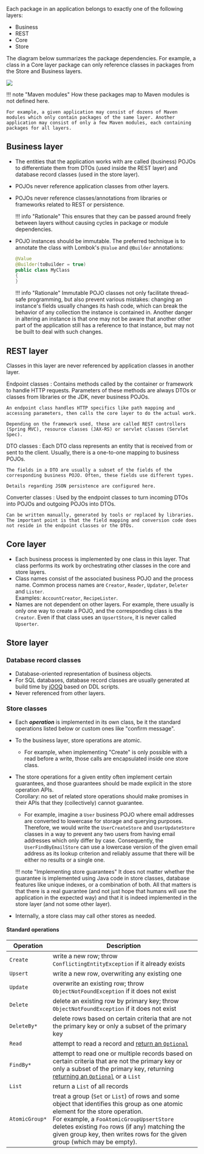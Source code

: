 Each package in an application belongs to exactly one of the following layers:

* Business
* REST
* Core
* Store

The diagram below summarizes the package dependencies. For example, a class in a Core layer package can only reference
classes in packages from the Store and Business layers.

<!-- TODO replace with plugin mentioned at https://github.com/squidfunk/mkdocs-material/discussions/3539 --> 
![](https://kroki.io/ditaa/svg/eNrT1kUG2gpAoE1QiKtGARnUwAm8QhBdQa7BIRC-ra2tHVjIOb8oFU0ouAQqVkOmXdpk-Quq3UoBA-AQIl9HGaY0DiE0vxAH0OOIOFCDQ5dTaXFmXmpxMWm6CNlFlr8AiABvlQ==)
<!--
+-------------+    +-------------+    +-------------+
|             |    |             |    |             |
|    REST     |===>|    Core     |===>|    Store    |
|             |    |             |    |             |
+-------------+    +-------------+    +-------------+
       :                  :                  :   
       :                  :                  :   
       v                  v                  v   
+---------------------------------------------------+
|                                                   |
|                     Business                      |
|                                                   |
+---------------------------------------------------+
-->

!!! note "Maven modules"
    How these packages map to Maven modules is not defined here.

    For example, a given application may consist of dozens of Maven modules which only contain packages of the same layer. Another application may consist of only a few Maven modules, each containing packages for all layers.

## Business layer

* The entities that the application works with are called (business) POJOs to differentiate them from DTOs (used inside
  the REST layer) and database record classes (used in the store layer).
* POJOs never reference application classes from other layers.
* POJOs never reference classes/annotations from libraries or frameworks related to REST or persistence.

    !!! info "Rationale"
        This ensures that they can be passed around freely between layers without causing cycles in package or module dependencies.

* POJO instances should be immutable. The preferred technique is to annotate the class with Lombok's `@Value` and `@Builder` annotations:
    ```java
    @Value
    @Builder(toBuilder = true)
    public class MyClass
    {
    }
    ```

    !!! info "Rationale"
        Immutable POJO classes not only facilitate thread-safe programming, but also prevent various mistakes: changing an instance's fields usually changes its hash code, which can break the behavior of any collection the instance is contained in. Another danger in altering an instance is that one may not be aware that another other part of the application still has a reference to that instance, but may not be built to deal with such changes. 

## REST layer

Classes in this layer are never referenced by application classes in another layer.

Endpoint classes
:   Contains methods called by the container or framework to handle HTTP requests. Parameters of these methods are
always DTOs or classes from libraries or the JDK, never business POJOs.

    An endpoint class handles HTTP specifics like path mapping and accessing parameters, then calls the core layer to do the actual work.

    Depending on the framework used, these are called REST controllers (Spring MVC), resource classes (JAX-RS) or servlet classes (Servlet Spec). 

DTO classes
:   Each DTO class represents an entity that is received from or sent to the client. Usually, there is a one-to-one
mapping to business POJOs.

    The fields in a DTO are usually a subset of the fields of the corresponding business POJO. Often, these fields use different types.

    Details regarding JSON persistence are configured here.

Converter classes
:   Used by the endpoint classes to turn incoming DTOs into POJOs and outgoing POJOs into DTOs.

    Can be written manually, generated by tools or replaced by libraries. The important point is that the field mapping and conversion code does not reside in the endpoint classes or the DTOs.

## Core layer

* Each business process is implemented by one class in this layer. That class performs its work by orchestrating other
  classes in the core and store layers.
* Class names consist of the associated business POJO and the process name. Common process names are `Creator`,
  `Reader`, `Updater`, `Deleter` and `Lister`.<br>Examples: `AccountCreator`, `RecipeLister`.
* Names are not dependent on other layers. For example, there usually is only one way to create a POJO, and the
  corresponding class is the `Creator`. Even if that class uses an `UpsertStore`, it is never called `Upserter`.

## Store layer

### Database record classes

* Database-oriented representation of business objects.
* For SQL databases, database record classes are usually generated at build time by [jOOQ](https://www.jooq.org/) based
  on DDL scripts.
* Never referenced from other layers.

### Store classes

* Each **_operation_** is implemented in its own class, be it the standard operations listed below or custom ones like
  "confirm message".
* To the business layer, store operations are atomic.
    * For example, when implementing "Create" is only possible with a read before a write, those calls are encapsulated
      inside one store class.
* The store operations for a given entity often implement certain guarantees, and those guarantees should be made
  explicit in the store operation APIs.<br>
  Corollary: no set of related store operations should make promises in their APIs that they (collectively) cannot
  guarantee. 
    * For example, imagine a `User` business POJO where email addresses are converted to lowercase for storage and
      querying purposes. Therefore, we would write the `UserCreateStore` and `UserUpdateStore` classes in a way to
      prevent any two users from having email addresses which only differ by case. Consequently,
      the `UserFindByEmailStore` can use a lowercase version of the given email address as its lookup criterion and
      reliably assume that there will be either no results or a single one.

    !!! note "Implementing store guarantees"
        It does not matter whether the guarantee is implemented using Java code in store classes, database features like
        unique indexes, or a combination of both. All that matters is that there is a real guarantee (and not just hope 
        that humans will use the application in the expected way) and that it is indeed implemented in the store layer 
        (and not some other layer).

* Internally, a store class may call other stores as needed.

#### Standard operations

| Operation      | Description                                                                                                                                                                                                                                                                                                   |
|----------------|---------------------------------------------------------------------------------------------------------------------------------------------------------------------------------------------------------------------------------------------------------------------------------------------------------------|
| `Create`       | write a new row; throw `ConflictingEntityException` if it already exists                                                                                                                                                                                                                                      |
| `Upsert`       | write a new row, overwriting any existing one                                                                                                                                                                                                                                                                 |
| `Update`       | overwrite an existing row; throw `ObjectNotFoundException` if it does not exist                                                                                                                                                                                                                               |
| `Delete`       | delete an existing row by primary key; throw `ObjectNotFoundException` if it does not exist                                                                                                                                                                                                                   |
| `DeleteBy*`    | delete rows based on certain criteria that are not the primary key or only a subset of the primary key                                                                                                                                                                                                        |
| `Read`         | attempt to read a record and [return an `Optional`](../code-conventions/java.md#prefer-optional-over-null-or-exceptions)                                                                                                                                                                                      |
| `FindBy*`      | attempt to read one or multiple records based on certain criteria that are not the primary key or only a subset of the primary key, returning [returning an `Optional`](../code-conventions/java.md#prefer-optional-over-null-or-exceptions) or a `List`                                                      |
| `List`         | return a `List` of all records                                                                                                                                                                                                                                                                                |
| `AtomicGroup*` | treat a group (`Set` or `List`) of rows and some object that identifies this group as one atomic element for the store operation.<br>For example, a `FooAtomicGroupUpsertStore` deletes existing `Foo` rows (if any) matching the given group key, then writes rows for the given group (which may be empty). |
